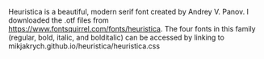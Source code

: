 Heuristica is a beautiful, modern serif font created by Andrey V. Panov. I downloaded the .otf files from https://www.fontsquirrel.com/fonts/heuristica. The four fonts in this family (regular, bold, italic, and bolditalic) can be accessed by linking to mikjakrych.github.io/heuristica/heuristica.css

